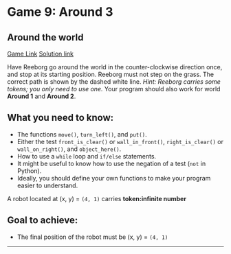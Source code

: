 # Game 9: Around 3
  
## Around the world  
[Game Link](https://reeborg.ca/reeborg.html?lang=en&mode=python&menu=worlds%2Fmenus%2Freeborg_intro_en.json&name=Around%203&url=worlds%2Ftutorial_en%2Faround3.json)
[Solution link](around3.py)

Have Reeborg go around the world in the counter-clockwise direction once, and stop at its starting position. Reeborg must not step on the grass. The correct path is shown by the dashed white line. *Hint: Reeborg carries some tokens; you only need to use one.* Your program should also work for world **Around 1** and **Around 2**.

## What you need to know:  
  - The functions `move()`, `turn_left()`, and `put()`.
  - Either the test `front_is_clear()` or `wall_in_front()`, `right_is_clear()` or `wall_on_right()`, and `object_here()`.
  - How to use a `while` loop and `if/else` statements.
  - It might be useful to know how to use the negation of a test (`not` in Python).
  - Ideally, you should define your own functions to make your program easier to understand.

A robot located at (x, y) = `(4, 1)` carries **token:infinite number**

## Goal to achieve:  
  - The final position of the robot must be (x, y) = `(4, 1)`

---